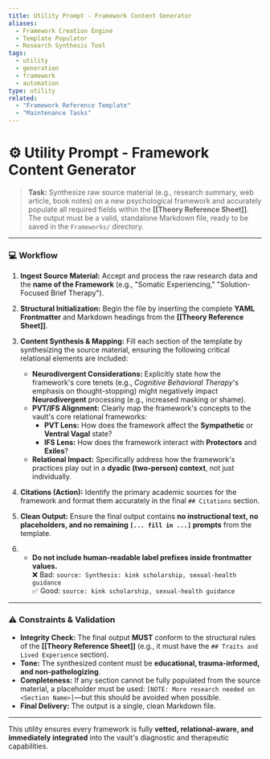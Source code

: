 ```yaml
---
title: Utility Prompt - Framework Content Generator
aliases:
  - Framework Creation Engine
  - Template Populator
  - Research Synthesis Tool
tags:
  - utility
  - generation
  - framework
  - automation
type: utility
related:
  - "Framework Reference Template"
  - "Maintenance Tasks"
---
```


<!-- @format -->

# ⚙️ Utility Prompt - Framework Content Generator

> **Task:** Synthesize raw source material (e.g., research summary, web article, book
> notes) on a new psychological framework and accurately populate all required fields
> within the **[[Theory Reference Sheet]]**. The output must be a valid, standalone
> Markdown file, ready to be saved in the `Frameworks/` directory.

---

### 💻 Workflow

1. **Ingest Source Material:** Accept and process the raw research data and the **name
   of the Framework** (e.g., "Somatic Experiencing," "Solution-Focused Brief Therapy").
2. **Structural Initialization:** Begin the file by inserting the complete **YAML
   Frontmatter** and Markdown headings from the **[[Theory Reference Sheet]]**.
3. **Content Synthesis & Mapping:** Fill each section of the template by synthesizing
   the source material, ensuring the following critical relational elements are
   included:
   - **Neurodivergent Considerations:** Explicitly state how the framework's core tenets
     (e.g., _Cognitive Behavioral Therapy_'s emphasis on thought-stopping) might
     negatively impact **Neurodivergent** processing (e.g., increased masking or shame).
   - **PVT/IFS Alignment:** Clearly map the framework's concepts to the vault's core
     relational frameworks:
     - **PVT Lens:** How does the framework affect the **Sympathetic** or **Ventral
       Vagal** state?
     - **IFS Lens:** How does the framework interact with **Protectors** and **Exiles**?
   - **Relational Impact:** Specifically address how the framework's practices play out
     in a **dyadic (two-person) context**, not just individually.

4. **Citations (Action):** Identify the primary academic sources for the framework and
   format them accurately in the final `## Citations` section.

5. **Clean Output:** Ensure the final output contains **no instructional text, no
   placeholders, and no remaining `[... fill in ...]` prompts** from the template.
6. - **Do not include human-readable label prefixes inside frontmatter values.**  
     ❌ Bad: `source: Synthesis: kink scholarship, sexual-health guidance`  
     ✅ Good: `source: kink scholarship, sexual-health guidance`

---

### ⚠️ Constraints & Validation

- **Integrity Check:** The final output **MUST** conform to the structural rules of the
  **[[Theory Reference Sheet]]** (e.g., it must have the
  `## Traits and Lived Experience` section).
- **Tone:** The synthesized content must be **educational, trauma-informed, and
  non-pathologizing**.
- **Completeness:** If any section cannot be fully populated from the source material, a
  placeholder must be used: `[NOTE: More research needed on <Section Name>]`—but this
  should be avoided when possible.
- **Final Delivery:** The output is a single, clean Markdown file.

---

This utility ensures every framework is fully **vetted, relational-aware, and
immediately integrated** into the vault's diagnostic and therapeutic capabilities.
